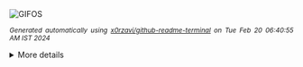 <div align="justify">
<picture>
    <source media="(prefers-color-scheme: dark)" srcset="https://i.ibb.co/K2N5ZWX/output-gif.gif">
    <source media="(prefers-color-scheme: light)" srcset="https://i.ibb.co/K2N5ZWX/output-gif.gif">
    <img alt="GIFOS" src="https://i.ibb.co/K2N5ZWX/output-gif.gif">
</picture>

<sub><i>Generated automatically using [x0rzavi/github-readme-terminal](https://github.com/x0rzavi/github-readme-terminal) on Tue Feb 20 06:40:55 AM IST 2024</i></sub>

<details>
<summary>More details</summary>

</details>
</div>

<!-- Image deletion URL: https://ibb.co/c6by5Q1/6714d61e56df24d5ee6bfef615bcc0f4 -->